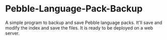 # Pebble-Language-Pack-Backup
A simple program to backup and save Pebble language packs. It'll save and modify the index and save the files. It is ready to be deployed on a web server.
